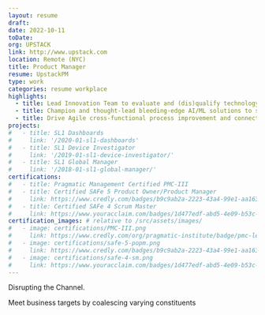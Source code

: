 ```yaml
---
layout: resume
draft:
date: 2022-10-11
toDate:
org: UPSTACK
link: http://www.upstack.com
location: Remote (NYC)
title: Product Manager
resume: UpstackPM
type: work
categories: resume workplace
highlights:
  - title: Lead Innovation Team to evaluate and (dis)qualify technology choices to disrupt the IT Infrastructure Channel
  - title: Champion and thought-lead bleeding-edge AI/ML solutions to strategic yet tangible business outcomes
  - title: Drive Agile cross-functional process improvement and connect Product mindset to Sales culture
projects:
#   - title: SL1 Dashboards
#     link: '/2020-01-sl1-dashboards'
#   - title: SL1 Device Investigator
#     link: '/2019-01-sl1-device-investigator/'
#   - title: SL1 Global Manager
#     link: '/2018-01-sl1-global-manager/'
certifications:
#   - title: Pragmatic Management Certified PMC-III
#   - title: Certified SAFe 5 Product Owner/Product Manager
#     link: https://www.credly.com/badges/b9c9ab2a-2223-43a4-99e1-aa16353285ff/public_url
#   - title: Certified SAFe 4 Scrum Master
#     link: https://www.youracclaim.com/badges/1d477edf-abd5-4e09-b53c-e947faf1c809/linked_in_profile
certification_images: # relative to /src/assets/images/
#   - image: certifications/PMC-III.png
#     link: https://www.credly.com/org/pragmatic-institute/badge/pmc-level-iii
#   - image: certifications/safe-5-popm.png
#     link: https://www.credly.com/badges/b9c9ab2a-2223-43a4-99e1-aa16353285ff/public_url
#   - image: certifications/safe-4-sm.png
#     link: https://www.youracclaim.com/badges/1d477edf-abd5-4e09-b53c-e947faf1c809/linked_in_profile
---
```


Disrupting the Channel.

Meet business targets by coalescing varying constituents

<!-- - Clients
- Suppliers
- Advisors
- Back-office staff -->

<!-- Build and deliver IT software that solves business problems

Define and execute the product vision and roadmap with internal and external stakeholders

- Create <span class="skill">PRD</span> Product Requirements documents to guide execution of multi-year feature development
- Reach out across the organization to get stakeholder feedback about projects and proposals
- Reach out to customer partners to learn pain points and evaluate requests

Work closely with Engineering and Design at macro and micro levels to ensure successful delivery

- Prioritize value-add features based on organizational roadmap
- Work through complex enterprise <span class="skill">Release Management</span> to deliver hotfix version x.y.z.a to the customer who needs it now

<span class="skill">Validate</span> with customers and users to ensure alignment with Sales and Customer Success

Managed multiple scrum teams as a Product Owner:

- Maintain healthy <span class="skill">backlog</span> by writing detailed stories with UX and engineering buy-in
- Make day-to-day decisions by bringing customer and user perspective to engineering -->
